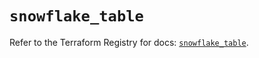 # `snowflake_table`

Refer to the Terraform Registry for docs: [`snowflake_table`](https://registry.terraform.io/providers/snowflakedb/snowflake/2.3.0/docs/resources/table).
